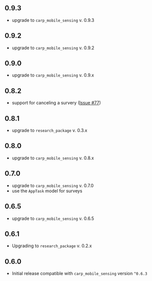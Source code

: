 ## 0.9.3
* upgrade to `carp_mobile_sensing` v. 0.9.3

## 0.9.2
* upgrade to `carp_mobile_sensing` v. 0.9.2

## 0.9.0
* upgrade to `carp_mobile_sensing` v. 0.9.x

## 0.8.2
* support for canceling a survery ([Issue #77](https://github.com/cph-cachet/carp.sensing-flutter/issues/77))

## 0.8.1
* upgrade to `research_package` v. 0.3.x

## 0.8.0
* upgrade to `carp_mobile_sensing` v. 0.8.x

## 0.7.0
* upgrade to `carp_mobile_sensing` v. 0.7.0
* use the `AppTask` model for surveys

## 0.6.5
* upgrade to `carp_mobile_sensing` v. 0.6.5

## 0.6.1
* Upgrading to `research_package` v. 0.2.x

## 0.6.0

* Initial release compatible with `carp_mobile_sensing` version `^0.6.3`
